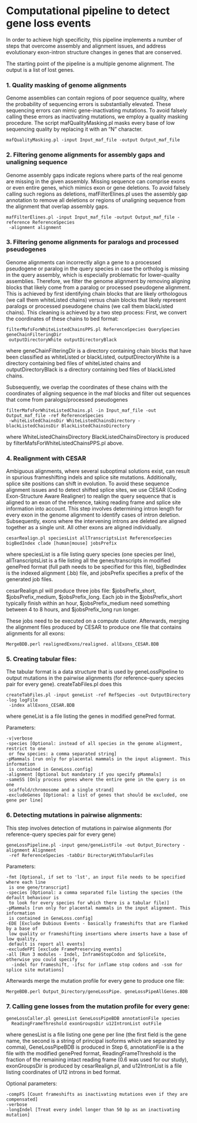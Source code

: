 # Computational pipeline to detect gene loss events

In order to achieve high specificity, this pipeline implements a number of steps that overcome assembly and alignment issues, and address evolutionary exon-intron structure changes in genes that are conserved.

The starting point of the pipeline is a multiple genome alignment. The output is a list of lost genes.

### 1. Quality masking of genome alignments
Genome assemblies can contain regions of poor sequence quality, where the probability of sequencing errors is substantially elevated. 
These sequencing errors can mimic gene-inactivating mutations. 
To avoid falsely calling these errors as inactivating mutations, we employ a quality masking procedure. The script mafQualityMasking.pl masks every base of low sequencing quality by replacing it with an “N” character.

``` 
mafQualityMasking.pl -input Input_maf_file -output Output_maf_file 
```

### 2. Filtering genome alignments for assembly gaps and unaligning sequence
Genome assembly gaps indicate regions where parts of the real genome are missing in the given assembly. Missing sequence can comprise exons or even entire genes, which mimics exon or gene deletions. To avoid falsely calling such regions as deletions, mafFilterElines.pl uses the assembly gap annotation to remove all deletions or regions of unaligning sequence from the alignment that overlap assembly gaps.

```
mafFilterElines.pl -input Input_maf_file -output Output_maf_file -reference ReferenceSpecies 
 -alignment alignment
```

### 3. Filtering genome alignments for paralogs and processed pseudogenes
Genome alignments can incorrectly align a gene to a processed pseudogene or paralog in the query species in case the ortholog is missing in the query assembly, which is especially problematic for lower-quality assemblies. Therefore, we filter the genome alignment by removing aligning blocks that likely come from a paralog or processed pseudogene alignment. This is achieved by first identifying chain blocks that are likely orthologous (we call them whiteListed chains) versus chain blocks that likely represent paralogs or processed pseudogene chains (we call them blackListed chains). 
This cleaning is achieved by a two step process:
First, we convert the coordinates of these chains to bed format:

```
filterMafsForWhiteListedChainsPPS.pl ReferenceSpecies QuerySpecies geneChainFilteringDir 
 outputDirectoryWhite outputDirectoryBlack
```

where geneChainFilteringDir is a directory containing chain blocks that have been classified as whiteListed or blackListed, outputDirectoryWhite is a directory containing bed files of whiteListed chains and outputDirectoryBlack is a directory containing bed files of blackListed chains.

Subsequently, we overlap the coordinates of these chains with the coordinates of aligning sequence in the maf blocks and filter out sequences that come from paralogs/processed pseudogenes

```
filterMafsForWhiteListedChains.pl -in Input_maf_file -out Output_maf_file -ref ReferenceSpecies 
 -whiteListedChainsDir WhiteListedChainsDirectory -blackListedChainsDir BlackListedChainsDirectory 
```

where WhiteListedChainsDirectory BlackListedChainsDirectory is produced by filterMafsForWhiteListedChainsPPS.pl above.

### 4. Realignment with CESAR

Ambiguous alignments, where several suboptimal solutions exist, can result in spurious frameshifting indels and splice site mutations. Additionally, splice site positions can shift in evolution. To avoid these sequence alignment issues and to detect shifted splice sites, we use CESAR (Coding Exon-Structure Aware Realigner) to realign the query sequence that is aligned to an exon of the reference, taking reading frame and splice site information into account.
This step involves determining intron length for every exon in the genome alignment to identify cases of intron deletion. Subsequently, exons where the intervening introns are deleted are aligned together as a single unit. All other exons are aligned individually.

```
cesarRealign.pl speciesList allTranscriptsList ReferenceSpecies bigBedIndex clade [human|mouse] jobsPrefix
```

where speciesList is a file listing query species (one species per line), allTranscriptsList is a file listing all the genes/transcripts in modified genePred format (full path needs to be specified for this file), bigBedIndex is the indexed alignment (.bb) file, and jobsPrefix specifies a prefix of the generated job files.

cesarRealign.pl will produce three jobs file: $jobsPrefix_short, $jobsPrefix_medium, $jobsPrefix_long. Each job in the $jobsPrefix_short typically finish within an hour, $jobsPrefix_medium need something between 4 to 8 hours, and $jobsPrefix_long run longer. 

These jobs need to be executed on a compute cluster. Afterwards, merging the alignment files produced by CESAR to produce one file that contains alignments for all exons:

```
MergeBDB.perl realignedExons/realigned. allExons_CESAR.BDB
```

### 5. Creating tabular files:
The tabular format is a data structure that is used by geneLossPipeline to output mutations in the pairwise alignments (for reference-query species pair for every gene). createTabFiles.pl does this

```
createTabFiles.pl -input geneList -ref RefSpecies -out OutputDirectory -log logFile 
 -index allExons_CESAR.BDB  
```

where geneList is a file listing the genes in modified genePred format.

Parameters:
```
-v|verbose
-species [Optional: instead of all species in the genome alignment, restrict to one 
 or few species: a comma separated string] 
-pMammals [run only for placental mammals in the input alignment. This information 
 is contained in GeneLoss.config]
-alignment [Optional but mandatory if you specify pMammals] 
-sameSS [Only process genes where the entire gene in the query is on one 
 scaffold/chromosome and a single strand] 
-excludeGenes [Optional: a list of genes that should be excluded, one gene per line]  
```


### 6. Detecting mutations in pairwise alignments: 
This step involves detection of mutations in pairwise alignments (for reference-query species pair for every gene)

```
geneLossPipeline.pl -input gene/geneListFile -out Output_Directory -alignment Alignment 
 -ref ReferenceSpecies -tabDir DirectoryWithTabularFiles
```

Parameters:
```
-fmt [Optional, if set to 'lst', an input file needs to be specified where each line 
 is one gene/transcript] 
-species [Optional: a comma separated file listing the species (the default behaviour is 
 to look for every species for which there is a tabular file)]
-pMammals [run only for placental mammals in the input alignment. This information 
 is contained in GeneLoss.config]
-EDE [Exclude Dubious Events - basically frameshifts that are flanked by a base of 
 low quality or frameshifting insertions where inserts have a base of low quality, 
 default is report all events]
-excludeFPI [exclude FramePreserving events]
-all [Run 3 modules - Indel, InframeStopCodon and SpliceSite, otherwise you could specify 
  -indel for frameshift, -ifsc for inflame stop codons and -ssm for splice site mutations]
```

Afterwards merge the mutation profile for every gene to produce one file:
```
MergeBDB.perl Output_Directory/geneLossPipe. geneLossPipeAllGenes.BDB
```

### 7. Calling gene losses from the mutation profile for every gene:
```
geneLossCaller.pl genesList GeneLossPipeBDB annotationFile species 
  ReadingFrameThreshold exonGroupsDir u12IntronList outFile
``` 

where genesList is a file listing one gene per line (the first field is the gene name, the second is a string of principal isoforms which are separated by comma), GeneLossPipeBDB is produced in Step 6, annotationFile is a the file with the modified genePred format, ReadingFrameThreshold is the fraction of the remaining intact reading frame (0.6 was used for our study), exonGroupsDir is produced by cesarRealign.pl, and u12IntronList is a file listing coordinates of U12 introns in bed format.

Optional parameters: 
```
-compFS [Count frameshifts as inactivating mutations even if they are compensated] 
-verbose 
-longIndel [Treat every indel longer than 50 bp as an inactivating mutation] 
```

